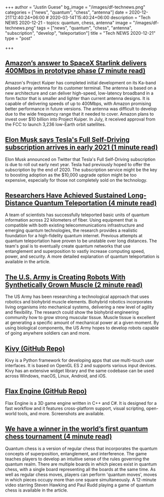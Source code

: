 +++
author = "Justin Guese"
bg_image = "/images/df-technews.png"
categories = ["news", "quantum", "chess", "antenna"]
date = 2020-12-21T12:40:24+06:00 # 2020-03-14T15:40:24+06:00
description = "Tech NEWS 2020-12-21 - topics: quantum, chess, antenna"
image = "/images/df-technews.png"
tags = ["news", "quantum", "chess", "antenna", "subscription", "develop", "teleportation"]
title = "Tech NEWS 2020-12-21"
type = "post"

+++

## [Amazon’s answer to SpaceX Starlink delivers 400Mbps in prototype phase (7 minute read)](https://arstechnica.com/information-technology/2020/12/amazons-answer-to-spacex-starlink-delivers-400mbps-in-prototype-phase//1/0100017684fb8dab-424aa473-921c-4b40-b820-00e7dd15d70e-000000/c1DnTlyVMICciPy0HLZ9hsxf6hs7HbB1s8ZMDWJbhek=172)

Amazon's Project Kuiper has completed initial development on its Ka-band phased-array antenna for its customer terminal. The antenna is based on a new architecture and can deliver high-speed, low-latency broadband in a form factor that is smaller and lighter than current antenna designs. It is capable of delivering speeds of up to 400Mbps, with Amazon promising better performance in future versions. The antenna was difficult to develop due to the wide frequency range that it needed to cover. Amazon plans to invest over $10 billion into Project Kuiper. In July, it received approval from the FCC to launch 3,236 low-Earth orbit satellites.

## [Elon Musk says Tesla's Full Self-Driving subscription arrives in early 2021 (1 minute read)](https://www.engadget.com/tesla-full-self-driving-subscription-early-2021-193919961.html/1/0100017684fb8dab-424aa473-921c-4b40-b820-00e7dd15d70e-000000/TzFIJY8YDyiQwN3hA_0vrXg17NQKo6QdCEw33MCrCwY=172)

Elon Musk announced on Twitter that Tesla's Full Self-Driving subscription is due to roll out early next year. Tesla had previously hoped to offer the subscription by the end of 2020. The subscription service might be the key to boosting adoption as the $10,000 upgrade option might be too expensive, especially for those not completely sold on the technology.

## [Researchers Have Achieved Sustained Long-Distance Quantum Teleportation (4 minute read)](https://www.vice.com/en/article/93wqep/researchers-have-achieved-sustained-long-distance-quantum-teleportation/1/0100017684fb8dab-424aa473-921c-4b40-b820-00e7dd15d70e-000000/iCpm5OUVLhzVWbcYuU80NGEJf8ix8sS9s0Jel1V3RC4=172)

A team of scientists has successfully teleported basic units of quantum information across 22 kilometers of fiber. Using equipment that is compatible with both existing telecommunications infrastructure and emerging quantum technologies, the research provides a realistic foundation for a high-fidelity quantum internet. Previous attempts at quantum teleportation have proven to be unstable over long distances. The team's goal is to eventually create quantum networks that use entanglement and superposition to vastly increase computing speed, power, and security. A more detailed explanation of quantum teleportation is available in the article.

## [The U.S. Army is Creating Robots With Synthetically Grown Muscle (2 minute read)](https://smosa.com/army-building-robots-with-synthetic-muscle//1/0100017684fb8dab-424aa473-921c-4b40-b820-00e7dd15d70e-000000/ycm_cNfXojT3I2OENRakyo87lKp--GvofzowPsmv60c=172)

The US Army has been researching a technological approach that uses robotics and biohybrid muscle elements. Biohybrid robotics incorporates living organisms into mechanical systems, delivering a new level of agility and flexibility. The research could show the biohybrid engineering community how to grow strong muscular tissue. Muscle tissue is excellent at generating a specific amount of mechanical power at a given moment. By using biological components, the US Army hopes to develop robots capable of going anywhere soldiers can and more.

## [Kivy (GitHub Repo)](https://github.com/kivy/kivy/1/0100017684fb8dab-424aa473-921c-4b40-b820-00e7dd15d70e-000000/-bosoBSlfSQyFrfPQ3uKcnSy2Pw_8r2EAIOWQ5cBRmQ=172)

Kivy is a Python framework for developing apps that use multi-touch user interfaces. It is based on OpenGL ES 2 and supports various input devices. Kivy has an extensive widget library and the same codebase can be used across Windows, macOS, Linux, Android, and iOS.

## [Flax Engine (GitHub Repo)](https://github.com/FlaxEngine/FlaxEngine/1/0100017684fb8dab-424aa473-921c-4b40-b820-00e7dd15d70e-000000/DiswWbwuGDaRMGdhS_hNu-OyeCi9VWdnYkfGvEAisOE=172)

Flax Engine is a 3D game engine written in C++ and C#. It is designed for a fast workflow and it features cross-platform support, visual scripting, open-world tools, and more. Screenshots are available.

## [We have a winner in the world’s first quantum chess tournament (4 minute read)](https://arstechnica.com/gaming/2020/12/we-have-a-winner-in-the-worlds-first-quantum-chess-tournament//1/0100017684fb8dab-424aa473-921c-4b40-b820-00e7dd15d70e-000000/K9CmIxBmpR3HT43ZN9GBG1l8OXU8yduGvFSCr7_ZpmE=172)

Quantum chess is a version of regular chess that incorporates the quantum concepts of superposition, entanglement, and interference. The game teaches players to develop an intuitive sense of the rules governing the quantum realm. There are multiple boards in which pieces exist in quantum chess, with a single board representing all the boards at the same time. As well as regular chess moves, players can perform 'quantum moves', moves in which pieces occupy more than one square simultaneously. A 12-minute video starring Steven Hawking and Paul Rudd playing a game of quantum chess is available in the article.

